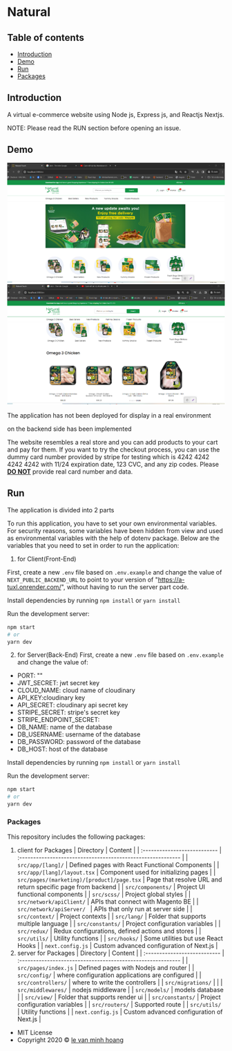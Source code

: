 # Natural

## Table of contents

- [Introduction](#introduction)
- [Demo](#demo)
- [Run](#run)
- [Packages](#Packages)

## Introduction

A virtual e-commerce website using Node js, Express js, and Reactjs Nextjs.

NOTE: Please read the RUN section before opening an issue.

## Demo

![demo image](demo1.png)
![demo image](demo2.png)

The application has not been deployed for display in a real environment

on the backend side has been implemented

The website resembles a real store and you can add products to your cart and pay for them. If you want to try the checkout process, you can use the dummy card number provided by stripe for testing which is 4242 4242 4242 4242 with 11/24 expiration date, 123 CVC, and any zip codes. Please <u><b>DO NOT</b></u> provide real card number and data.

## Run

The application is divided into 2 parts

To run this application, you have to set your own environmental variables. For security reasons, some variables have been hidden from view and used as environmental variables with the help of dotenv package. Below are the variables that you need to set in order to run the application:

1. for Client(Front-End)

First, create a new `.env` file based on `.env.example` and change the value of `NEXT_PUBLIC_BACKEND_URL` to point to your version of "https://a-tuxl.onrender.com/", without having to run the server part code.

Install dependencies by running `npm install` or `yarn install`

Run the development server:

```bash
npm start
# or
yarn dev
```

2. for Server(Back-End)
   First, create a new `.env` file based on `.env.example` and change the value of:

- PORT: ""
- JWT_SECRET: jwt secret key
- CLOUD_NAME: cloud name of cloudinary
- API_KEY:cloudinary key
- API_SECRET: cloudinary api secret key
- STRIPE_SECRET: stripe's secret key
- STRIPE_ENDPOINT_SECRET:
- DB_NAME: name of the database
- DB_USERNAME: username of the database
- DB_PASSWORD: password of the database
- DB_HOST: host of the database

Install dependencies by running `npm install` or `yarn install`

Run the development server:

```bash
npm start
# or
yarn dev
```

### Packages

This repository includes the following packages:

1. client for Packages
   | Directory | Content |
   | :--------------------------- | :---------------------------------------------------------- |
   | `src/app/[lang]/` | Defined pages with React Functional Components |
   | `src/app/[lang]/layout.tsx` | Component used for initializing pages |
   | `src/pages/(marketing)/[product]/page.tsx` | Page that resolve URL and return specific page from backend |
   | `src/components/` | Project UI functional components |
   | `src/scss/` | Project global styles |
   | `src/network/apiClient/` | APIs that connect with Magento BE |
   | `src/network/apiServer/ ` | APIs that only run at server side |
   | `src/context/` | Project contexts |
   | `src/lang/` | Folder that supports multiple language |
   | `src/constants/` | Project configuration variables |
   | `src/redux/` | Redux configurations, defined actions and stores |
   | `src/utils/` | Utility functions |
   | `src/hooks/` | Some utilities but use React Hooks |
   | `next.config.js` | Custom advanced configuration of Next.js |
2. server for Packages
   | Directory | Content |
   | :--------------------------- | :---------------------------------------------------------- |
   | `src/pages/index.js` | Defined pages with Nodejs and router |
   | `src/config/` | where configuration applications are configured |
   | `src/controllers/` | where to write the controllers |
   | `src/migrations/` | |
   | `src/middlewares/` | nodejs middleware |
   | `src/models/` | models database |
   | `src/view/` | Folder that supports render ui |
   | `src/constants/` | Project configuration variables |
   | `src/routers/` | Supported route |
   | `src/utils/` | Utility functions |
   | `next.config.js` | Custom advanced configuration of Next.js |

- MIT License
- Copyright 2020 © [le van minh hoang](https://github.com/thanhmin34)
